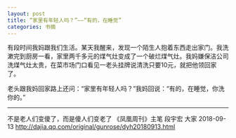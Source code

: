 ```yaml
---
layout: post
title: “家里有年轻人吗？”——“有的，在睡觉”
categories: 书摘
---
```


有段时间我妈跟我们生活。某天我醒来，发现一个陌生人抱着东西走出家门。我洗漱完到厨房一看，家里两千多元的煤气灶变成了一个破烂煤气灶。我妈嫌保洁公司洗煤气灶太贵，在菜市场门口看见一老头挂牌说清洗只要10元，就把他领回家了。

老头跟我妈回家路上还问：“家里有年轻人吗？”我妈回说：“有的，在睡觉，你洗你的。”

---

不是老人们变傻了，而是傻人们变老了
《凤凰周刊》主笔 段宇宏 大家 2018-09-13
http://dajia.qq.com/original/gunrose/dyh20180913.html